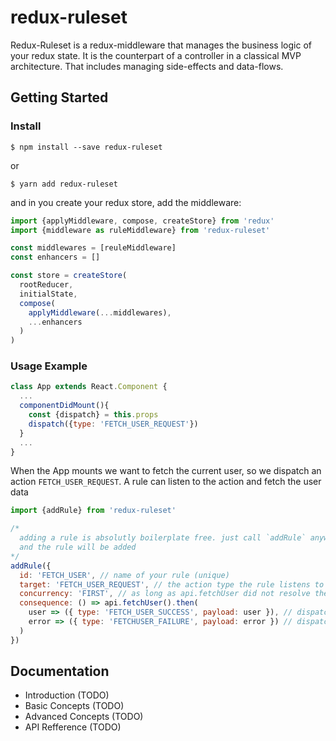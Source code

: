 # redux-ruleset

Redux-Ruleset is a redux-middleware that manages the business logic of your redux state. It is the counterpart of a controller in a classical MVP architecture. That includes managing side-effects and data-flows.

## Getting Started

### Install

```
$ npm install --save redux-ruleset
```

or 

```
$ yarn add redux-ruleset
```

and in you create your redux store, add the middleware:

```javascript
import {applyMiddleware, compose, createStore} from 'redux'
import {middleware as ruleMiddleware} from 'redux-ruleset'

const middlewares = [reuleMiddleware]
const enhancers = []

const store = createStore(
  rootReducer,
  initialState,
  compose(
    applyMiddleware(...middlewares),
    ...enhancers
  )
)
```

### Usage Example

```javascript
class App extends React.Component {
  ...
  componentDidMount(){
    const {dispatch} = this.props
    dispatch({type: 'FETCH_USER_REQUEST'})
  }
  ...
}
```

When the App mounts we want to fetch the current user, so we dispatch an action `FETCH_USER_REQUEST`. A rule can listen to the action and fetch the user data

```javascript
import {addRule} from 'redux-ruleset'

/*
  adding a rule is absolutly boilerplate free. just call `addRule` anywhere in your application
  and the rule will be added
*/
addRule({
  id: 'FETCH_USER', // name of your rule (unique)
  target: 'FETCH_USER_REQUEST', // the action type the rule listens to
  concurrency: 'FIRST', // as long as api.fetchUser did not resolve the rule won't be executed again
  consequence: () => api.fetchUser().then(
    user => ({ type: 'FETCH_USER_SUCCESS', payload: user }), // dispatch success
    error => ({ type: 'FETCHUSER_FAILURE', payload: error }) // dispatch error
  )
})
```

## Documentation

- Introduction (TODO)
- Basic Concepts (TODO)
- Advanced Concepts (TODO)
- API Refference (TODO)